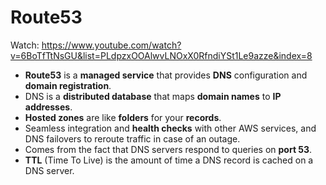 # Route53

Watch: https://www.youtube.com/watch?v=6BoTfTtNsGU&list=PLdpzxOOAlwvLNOxX0RfndiYSt1Le9azze&index=8

- **Route53** is a **managed service** that provides **DNS** configuration and **domain registration**.
- DNS is a **distributed database** that maps **domain names** to **IP addresses**.
- **Hosted zones** are like **folders** for your **records**.
- Seamless integration and **health checks** with other AWS services, and DNS failovers to reroute traffic in case of an outage.
- Comes from the fact that DNS servers respond to queries on **port 53**.
- **TTL** (Time To Live) is the amount of time a DNS record is cached on a DNS server.
